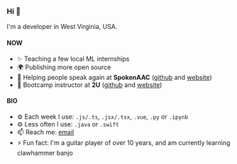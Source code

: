 ### Hi 👋

I'm a developer in West Virginia, USA.

#### NOW
* ✨ Teaching a few local ML internships
* 🌍 Publishing more open source
* 🏢 Helping people speak again at **SpokenAAC** ([github](https://github.com/spokenaac) and [website](https://www.spokenaac.com))
* 🏢 Bootcamp instructor at **2U** ([github](https://github.com/coding-boot-camp) and [website](https://2u.com/))

#### BIO
* ⚙️ Each week I use: `.js/.ts`, `.jsx/.tsx`, `.vue`, `.py` or `.ipynb`
* ⚙️ Less often I use: `.java` or `.swift`
* 📫 Reach me: [email](mailto:aslyons001@gmail.com)
* ⚡️ Fun fact: I'm a guitar player of over 10 years, and am currently learning clawhammer banjo
